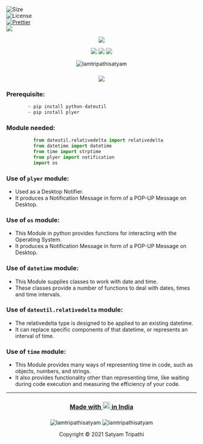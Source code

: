 ![Size](https://img.shields.io/github/repo-size/Iamtripathisatyam/Age_Calculator?color=red&label=Repo%20Size%20)</br>
![License](https://img.shields.io/badge/License-MIT-red.svg)</br>
[![Prettier](https://img.shields.io/badge/Code%20Style-Prettier-red.svg)](https://github.com/prettier/prettier)</br>
![](https://img.shields.io/tokei/lines/github/Iamtripathisatyam/Age_Calculator?color=red&label=Lines%20of%20Code)</br>

<p align="center">
<a href="https://github.com/Iamtripathisatyam/Age_Calculator/blob/main/Age_Calculator.py"><img src="https://cutt.ly/eblc9pj" /></a>
</p>

<p align="center">
<img src="https://forthebadge.com/images/badges/for-you.svg" />
<img src="http://ForTheBadge.com/images/badges/made-with-python.svg" />
<img src="https://forthebadge.com/images/badges/built-by-developers.svg" />
</p>

<p align="center">
  <img src="https://profile-counter.glitch.me/{Age_Calculator}/count.svg" alt=Iamtripathisatyam />
</p>

### <h3 align="center"><a href="https://github.com/Iamtripathisatyam/Age_Calculator/blob/main/Age_Calculator.py"><img src="https://img.shields.io/badge/-AGE CALCULATOR-black?logo=python&logoColor=yellow&style=flat-square"></a><h3/>
  
### Prerequisite:
```python
        ~ pip install python-dateutil
        ~ pip install plyer
```
             
### Module needed:
```python 
          from dateutil.relativedelta import relativedelta
          from datetime import datetime
          from time import strptime
          from plyer import notification
          import os 
```
### Use of `plyer` module:
   - Used as a Desktop Notifier. 
   - It produces a Notification Message in form of a POP-UP Message on Desktop.
### Use of `os` module:
   - This Module in python provides functions for interacting with the Operating System. 
   - It produces a Notification Message in form of a POP-UP Message on Desktop.
### Use of `datetime` module:
   - This Module supplies classes to work with date and time.
   - These classes provide a number of functions to deal with dates, times and time intervals.
### Use of `dateutil.relativedelta` module:
   - The relativedelta type is designed to be applied to an existing datetime.
   - It can replace specific components of that datetime, or represents an interval of time.
### Use of `time` module:
   - This Module provides many ways of representing time in code, such as objects, numbers, and strings. 
   - It also provides functionality other than representing time, like waiting during code execution and measuring the efficiency of your code.
_________________________________

### <h3 align="center"><a href="https://github.com/Iamtripathisatyam">Made with <img src="https://cutt.ly/rblcRTN" width="20px"> in India</a><h3/>
  
<p align="center">
<img src="https://badges.pufler.dev/updated/Iamtripathisatyam/Age_Calculator?style=for-the-badge&logo=github&logoColor=yellow" alt=Iamtripathisatyam />
<img src="https://badges.pufler.dev/created/Iamtripathisatyam/Age_Calculator?style=for-the-badge&logo=github&logoColor=yellow" alt=Iamtripathisatyam />
</p>
    
<p align="center">Copyright &copy; 2021 Satyam Tripathi</p>
